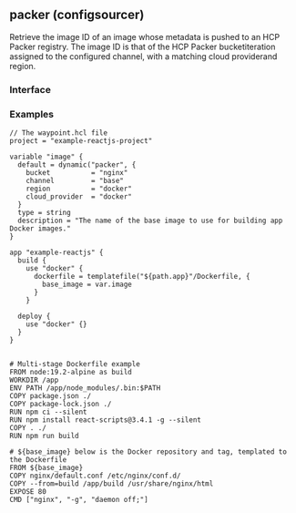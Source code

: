 <!-- This file was generated via `make gen/integrations-hcl` -->
## packer (configsourcer)

Retrieve the image ID of an image whose metadata is pushed to an HCP Packer registry. The image ID is that of the HCP Packer bucketiteration assigned to the configured channel, with a matching cloud providerand region.

### Interface

### Examples

```hcl
// The waypoint.hcl file
project = "example-reactjs-project"

variable "image" {
  default = dynamic("packer", {
    bucket          = "nginx"
    channel         = "base"
    region          = "docker"
    cloud_provider  = "docker"
  }
  type = string
  description = "The name of the base image to use for building app Docker images."
}

app "example-reactjs" {
  build {
    use "docker" {
      dockerfile = templatefile("${path.app}"/Dockerfile, {
        base_image = var.image
      }
    }

  deploy {
    use "docker" {}
  }
}


# Multi-stage Dockerfile example
FROM node:19.2-alpine as build
WORKDIR /app
ENV PATH /app/node_modules/.bin:$PATH
COPY package.json ./
COPY package-lock.json ./
RUN npm ci --silent
RUN npm install react-scripts@3.4.1 -g --silent
COPY . ./
RUN npm run build

# ${base_image} below is the Docker repository and tag, templated to the Dockerfile
FROM ${base_image}
COPY nginx/default.conf /etc/nginx/conf.d/
COPY --from=build /app/build /usr/share/nginx/html
EXPOSE 80
CMD ["nginx", "-g", "daemon off;"]
```

